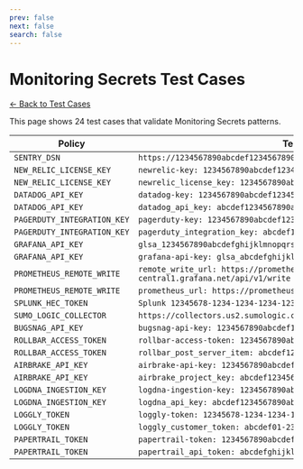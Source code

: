 ```yaml
---
prev: false
next: false
search: false
---
```


# Monitoring Secrets Test Cases

[← Back to Test Cases](/api/test-cases)

This page shows 24 test cases that validate Monitoring Secrets patterns.

| Policy | Test Case |
|--------|-----------|
| `SENTRY_DSN` | `https://1234567890abcdef1234567890abcdef@1a2b3c.ingest.sentry.io/1234567` |
| `NEW_RELIC_LICENSE_KEY` | `newrelic-key: 1234567890abcdef1234567890abcdef12345678` |
| `NEW_RELIC_LICENSE_KEY` | `newrelic_license_key: 1234567890abcdef1234567890abcdef12345678` |
| `DATADOG_API_KEY` | `datadog-key: 1234567890abcdef1234567890abcdef` |
| `DATADOG_API_KEY` | `datadog_api_key: abcdef1234567890abcdef1234567890` |
| `PAGERDUTY_INTEGRATION_KEY` | `pagerduty-key: 1234567890abcdef1234567890abcdef` |
| `PAGERDUTY_INTEGRATION_KEY` | `pagerduty_integration_key: abcdef1234567890abcdef1234567890` |
| `GRAFANA_API_KEY` | `glsa_1234567890abcdefghijklmnopqrstuv_1a2b3c4d` |
| `GRAFANA_API_KEY` | `grafana-api-key: glsa_abcdefghijklmnopqrstuvwxyz123456_12345678` |
| `PROMETHEUS_REMOTE_WRITE` | `remote_write_url: https://prometheus-us-central1.grafana.net/api/v1/write` |
| `PROMETHEUS_REMOTE_WRITE` | `prometheus_url: https://prometheus.example.com/api/v1/write` |
| `SPLUNK_HEC_TOKEN` | `Splunk 12345678-1234-1234-1234-123456789012` |
| `SUMO_LOGIC_COLLECTOR` | `https://collectors.us2.sumologic.com/receiver/v1/http/1234567890ABCDEF` |
| `BUGSNAG_API_KEY` | `bugsnag-api-key: 1234567890abcdef1234567890abcdef` |
| `ROLLBAR_ACCESS_TOKEN` | `rollbar-access-token: 1234567890abcdef1234567890abcdef` |
| `ROLLBAR_ACCESS_TOKEN` | `rollbar_post_server_item: abcdef1234567890abcdef1234567890` |
| `AIRBRAKE_API_KEY` | `airbrake-api-key: 1234567890abcdef1234567890abcdef` |
| `AIRBRAKE_API_KEY` | `airbrake_project_key: abcdef1234567890abcdef1234567890` |
| `LOGDNA_INGESTION_KEY` | `logdna-ingestion-key: 1234567890abcdef1234567890abcdef` |
| `LOGDNA_INGESTION_KEY` | `logdna_api_key: abcdef1234567890abcdef1234567890` |
| `LOGGLY_TOKEN` | `loggly-token: 12345678-1234-1234-1234-123456789012` |
| `LOGGLY_TOKEN` | `loggly_customer_token: abcdef01-2345-6789-abcd-ef0123456789` |
| `PAPERTRAIL_TOKEN` | `papertrail-token: 1234567890abcdef1234567890abcdef` |
| `PAPERTRAIL_TOKEN` | `papertrail_api_token: abcdefghijklmnopqrstuvwxyz123456` |
